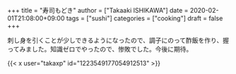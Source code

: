 +++
title = "寿司もどき"
author = ["Takaaki ISHIKAWA"]
date = 2020-02-01T21:08:00+09:00
tags = ["sushi"]
categories = ["cooking"]
draft = false
+++

刺し身を引くことが少しできるようになったので、調子にのって酢飯を作り、握ってみました。知識ゼロでやったので、惨敗でした。今後に期待。  

{{< x user="takaxp" id="1223549177054912513" >}}
